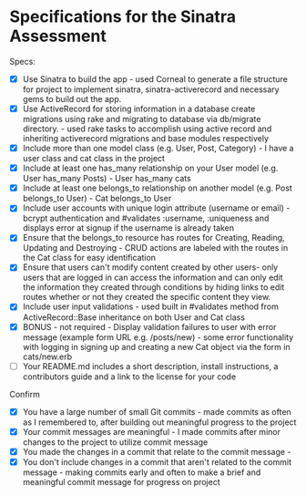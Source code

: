 # Specifications for the Sinatra Assessment

Specs:
- [x] Use Sinatra to build the app - used Corneal to generate a file structure for project to implement sinatra, sinatra-activerecord and necessary gems to build out the app.
- [x] Use ActiveRecord for storing information in a database create migrations using rake and migrating to database via db/migrate directory. - used rake tasks to accomplish using active record and inheriting activerecord migrations and base modules respectively
- [x] Include more than one model class (e.g. User, Post, Category) - I have a user class and cat class in the project
- [x] Include at least one has_many relationship on your User model (e.g. User has_many Posts) - User has_many cats 
- [x] Include at least one belongs_to relationship on another model (e.g. Post belongs_to User) - Cat belongs_to User
- [x] Include user accounts with unique login attribute (username or email) - bcrypt authentication and #validates :username, :uniqueness and displays error at signup if the username is already taken
- [x] Ensure that the belongs_to resource has routes for Creating, Reading, Updating and Destroying - CRUD actions are labeled with the routes in the Cat class for easy identification
- [x] Ensure that users can't modify content created by other users- only users that are logged in can access the information and can only edit the information they created through conditions by hiding links to edit routes whether or not they created the specific content they view.
- [x] Include user input validations - used built in #validates method from ActiveRecord::Base inheritance on both User and Cat class
- [x] BONUS - not required - Display validation failures to user with error message (example form URL e.g. /posts/new) - some error functionality with logging in signing up and creating a new Cat object via the form in cats/new.erb
- [ ] Your README.md includes a short description, install instructions, a contributors guide and a link to the license for your code

Confirm
- [x] You have a large number of small Git commits - made commits as often as I remembered to, after building out meaningful progress to the project
- [x] Your commit messages are meaningful - I made commits after minor changes to the project to utilize commit message 
- [x] You made the changes in a commit that relate to the commit message - 
- [x] You don't include changes in a commit that aren't related to the commit message - making commits early and often to make a brief and meaningful commit message for progress on project
